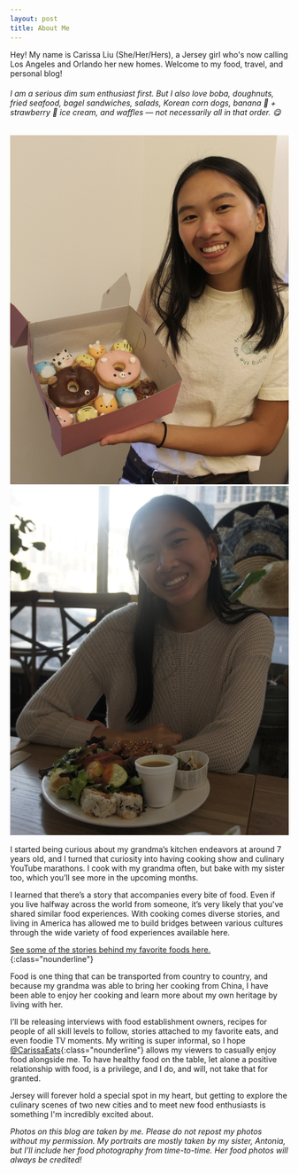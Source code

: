 ```yaml
---
layout: post
title: About Me
---
```

Hey! My name is Carissa Liu (She/Her/Hers), a Jersey girl who's now calling Los Angeles and Orlando her new homes. Welcome to my food, travel, and personal blog!

###### I am a serious dim sum enthusiast first. But I also love boba, doughnuts, fried seafood, bagel sandwiches, salads, Korean corn dogs, banana 🍌 + strawberry 🍓 ice cream, and waffles — not necessarily all in that order. 😋

<div class="flex-container">
  <div class="flex-item">
      <img src="/assets/images/portraits/carissa-donuts.JPG" class="image">
  </div>
  <div class="flex-item">
      <img src="/assets/images/portraits/carissa-yuko-kitchen.JPG" class="image">
  </div>
</div>

I started being curious about my grandma’s kitchen endeavors at around 7 years old, and I turned that curiosity into having cooking show and culinary YouTube marathons. I cook with my grandma often, but bake with my sister too, which you’ll see more in the upcoming months. 

I learned that there’s a story that accompanies every bite of food. Even if you live halfway across the world from someone, it’s very likely that you've shared similar food experiences. With cooking comes diverse stories, and living in America has allowed me to build bridges between various cultures through the wide variety of food experiences available here.

[See some of the stories behind my favorite foods here.](/stories/favoritefoods){:class="nounderline"}

Food is one thing that can be transported from country to country, and because my grandma was able to bring her cooking from China, I have been able to enjoy her cooking and learn more about my own heritage by living with her.

I’ll be releasing interviews with food establishment owners, recipes for people of all skill levels to follow, stories attached to my favorite eats, and even foodie TV moments. My writing is super informal, so I hope [@CarissaEats]({{site.url}}){:class="nounderline"} allows my viewers to casually enjoy food alongside me. To have healthy food on the table, let alone a positive relationship with food, is a privilege, and I do, and will, not take that for granted.

Jersey will forever hold a special spot in my heart, but getting to explore the culinary scenes of two new cities and to meet new food enthusiasts is something I'm incredibly excited about.

*Photos on this blog are taken by me. Please do not repost my photos without my permission. My portraits are mostly taken by my sister, Antonia, but I'll include her food photography from time-to-time. Her food photos will always be credited!*